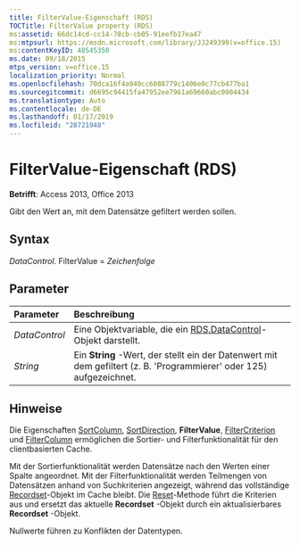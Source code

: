 ```yaml
---
title: FilterValue-Eigenschaft (RDS)
TOCTitle: FilterValue property (RDS)
ms:assetid: 66dc14cd-cc14-78cb-cb05-91eefb17ea47
ms:mtpsurl: https://msdn.microsoft.com/library/JJ249399(v=office.15)
ms:contentKeyID: 48545350
ms.date: 09/18/2015
mtps_version: v=office.15
localization_priority: Normal
ms.openlocfilehash: 70dca16f4a949cc6088779c1406e0c77cb477ba1
ms.sourcegitcommit: d6695c94415fa47952ee7961a69660abc0904434
ms.translationtype: Auto
ms.contentlocale: de-DE
ms.lasthandoff: 01/17/2019
ms.locfileid: "28721948"
---
```

# <a name="filtervalue-property-rds"></a>FilterValue-Eigenschaft (RDS)

**Betrifft**: Access 2013, Office 2013

Gibt den Wert an, mit dem Datensätze gefiltert werden sollen.

## <a name="syntax"></a>Syntax

*DataControl*. FilterValue = *Zeichenfolge*

## <a name="parameters"></a>Parameter

|Parameter|Beschreibung|
|:--------|:----------|
|*DataControl* |Eine Objektvariable, die ein [RDS.DataControl](datacontrol-object-rds.md)-Objekt darstellt.|
|*String* |Ein **String** -Wert, der stellt ein der Datenwert mit dem gefiltert (z. B. 'Programmierer' oder 125) aufgezeichnet.|

## <a name="remarks"></a>Hinweise

Die Eigenschaften [SortColumn](sortcolumn-property-rds.md), [SortDirection](sortdirection-property-rds.md), **FilterValue**, [FilterCriterion](filtercriterion-property-rds.md) und [FilterColumn](filtercolumn-property-rds.md) ermöglichen die Sortier- und Filterfunktionalität für den clientbasierten Cache. 

Mit der Sortierfunktionalität werden Datensätze nach den Werten einer Spalte angeordnet. Mit der Filterfunktionalität werden Teilmengen von Datensätzen anhand von Suchkriterien angezeigt, während das vollständige [Recordset](recordset-object-ado.md)-Objekt im Cache bleibt. Die [Reset](reset-method-rds.md)-Methode führt die Kriterien aus und ersetzt das aktuelle **Recordset** -Objekt durch ein aktualisierbares **Recordset** -Objekt.

Nullwerte führen zu Konflikten der Datentypen.

